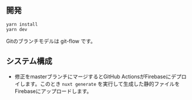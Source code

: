 ## 開発

```shell
yarn install
yarn dev
```

Gitのブランチモデルは git-flow です。

## システム構成

- 修正をmasterブランチにマージするとGitHub ActionsがFirebaseにデプロイします。このとき `nuxt generate` を実行して生成した静的ファイルをFirebaseにアップロードします。
